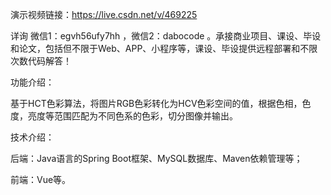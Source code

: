演示视频链接：https://live.csdn.net/v/469225

详询 微信1：egvh56ufy7hh ，微信2：dabocode 。承接商业项目、课设、毕设和论文，包括但不限于Web、APP、小程序等，课设、毕设提供远程部署和不限次数代码解答！

功能介绍：

基于HCT色彩算法，将图片RGB色彩转化为HCV色彩空间的值，根据色相，色度，亮度等范围匹配为不同色系的色彩，切分图像并输出。

技术介绍：

后端：Java语言的Spring Boot框架、MySQL数据库、Maven依赖管理等；

前端：Vue等。
